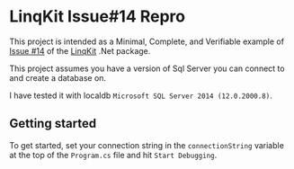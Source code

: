 ﻿# LinqKit Issue#14 Repro

This project is intended as a Minimal, Complete, and Verifiable example of [Issue #14](https://github.com/scottksmith95/LINQKit/issues/14) of the [LinqKit](https://github.com/scottksmith95/LINQKit) .Net package.

This project assumes you have a version of Sql Server you can connect to and create a database on.

I have tested it with localdb `Microsoft SQL Server 2014 (12.0.2000.8)`.

## Getting started
To get started, set your connection string in the `connectionString` variable at the top of the `Program.cs` file and hit `Start Debugging`.
